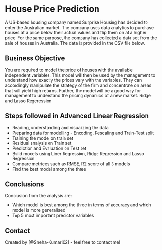 # House Price Prediction 
A US-based housing company named Surprise Housing has decided to enter the Australian market. The company uses data analytics to purchase houses at a price below their actual values and flip them on at a higher price. For the same purpose, the company has collected a data set from the sale of houses in Australia. The data is provided in the CSV file below.


## Business Objective
You are required to model the price of houses with the available independent variables. This model will then be used by the management to understand how exactly the prices vary with the variables. They can accordingly manipulate the strategy of the firm and concentrate on areas that will yield high returns. Further, the model will be a good way for management to understand the pricing dynamics of a new market.
Ridge and Lasso Regeression


## Steps followed in Advanced Linear Regression
* Reading, understanding and visualizing the data
* Preparing data  for modelling - Encoding, Rescaling and Train-Test split
* Training the model on train set
* Residual analysis on Train set
* Prediction and Evaluation on Test set
* Build models using Liner Regression, Ridge Regression and Lasso Regression
* Compare metrices such as RMSE, R2 score of all 3 models
* Find the best model among the three


## Conclusions
Conclusion from the analysis are:
- Which model is best among the three in terms of accuracy and which model is more generalised
- Top 5 most important predictor variables


## Contact
Created by [@Sneha-Kumari02] - feel free to contact me!
